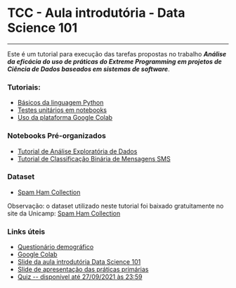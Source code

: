 # TCC - Aula introdutória - Data Science 101
<hr>

Este é um tutorial para execução das tarefas propostas no trabalho _**Análise da eficácia 
do uso de práticas do Extreme Programming em projetos de Ciência de Dados baseados em 
sistemas de software**_.

### Tutoriais:
* [Básicos da linguagem Python](basics/notebooks/PythonBasics.ipynb)
* [Testes unitários em notebooks](basics/notebooks/DataScienceTestingBasics.ipynb)
* [Uso da plataforma Google Colab](TutorialGoogleColab.pdf)

### Notebooks Pré-organizados
* [Tutorial de Análise Exploratória de Dados](ExploratoryDataAnalysis.ipynb)
* [Tutorial de Classificação Binária de Mensagens SMS](BinaryClassification.ipynb)

### Dataset
* [Spam Ham Collection](data/SMSSpamCollection.txt)

Observação: o dataset utilizado neste tutorial foi baixado gratuitamente no site
da Unicamp: [Spam Ham Collection](https://www.dt.fee.unicamp.br/~tiago/smsspamcollection/)

### Links úteis
* [Questionário demográfico](https://forms.gle/ewA38iTUPCu84vLu7)
* [Google Colab](https://colab.research.google.com/)
* [Slide da aula introdutória Data Science 101](https://docs.google.com/presentation/d/1PK1ObGxv-CueOz3c7KRcRhES7NUW1hEmlp2cHBT8K4M/edit?usp=sharing)
* [Slide de apresentação das práticas primárias](https://docs.google.com/presentation/d/1Lfi8uzks0oQfzP5R-oshptx7a8_x9LGgjpBfxLY7GVM/edit?usp=sharing)
* [Quiz -- disponível até 27/09/2021 às 23:59](https://forms.gle/Scy1ZcQeMv6JrkeL8)
